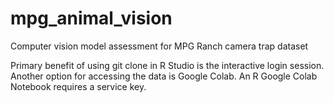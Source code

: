 # mpg_animal_vision
Computer vision model assessment for MPG Ranch camera trap dataset

Primary benefit of using git clone in R Studio is the interactive login session. Another option for accessing the data is Google Colab. An R Google Colab Notebook requires a service key.
